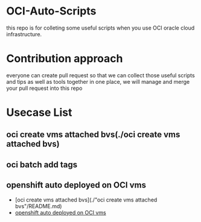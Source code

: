 # OCI-Auto-Scripts
this repo is for colleting some useful scripts when you use OCI oracle cloud infrastructure.

# Contribution approach
everyone can create pull request so that we can collect those useful scripts and tips as well as tools together in one place, we will manage and merge your pull request into this repo

# Usecase List

## oci create vms attached bvs(./oci create vms attached bvs)

## oci batch add tags

## openshift auto deployed on OCI vms

- [oci create vms attached bvs](./"oci create vms attached bvs"/README.md)
- [openshift auto deployed on OCI vms](./openshift/openshift.README)
